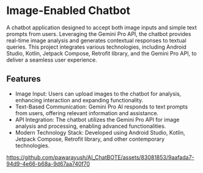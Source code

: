 
# Image-Enabled Chatbot

A chatbot application designed to accept both image inputs and simple text prompts from users. Leveraging the Gemini Pro API, the chatbot provides real-time image analysis and generates contextual responses to textual queries. This project integrates various technologies, including Android Studio, Kotlin, Jetpack Compose, Retrofit library, and the Gemini Pro API, to deliver a seamless user experience.


## Features

- Image Input: Users can upload images to the chatbot for analysis, enhancing interaction and expanding functionality.
- Text-Based Communication: Gemini Pro AI responds to text prompts from users, offering relevant information and assistance.
- API Integration: The chatbot utilizes the Gemini Pro API for image analysis and processing, enabling advanced functionalities.
- Modern Technology Stack: Developed using Android Studio, Kotlin, Jetpack Compose, Retrofit library, and other contemporary technologies.


https://github.com/pawarayush/AI_ChatBOTE/assets/83081853/9aafada7-94d9-4e66-b68a-9d67aa740f70

